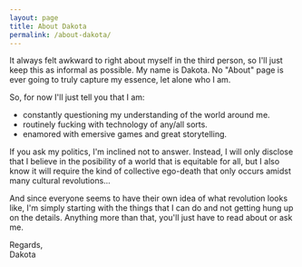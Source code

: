 ```yaml
---
layout: page
title: About Dakota
permalink: /about-dakota/
---
```


It always felt awkward to right about myself in the third person, so I'll just keep this as informal as possible. My name is Dakota. No "About" page is ever going to truly capture my essence, let alone who I am.

So, for now I'll just tell you that I am:

- constantly questioning my understanding of the world around me.
- routinely fucking with technology of any/all sorts.
- enamored with emersive games and great storytelling.

If you ask my politics, I'm inclined not to answer. Instead, I will only disclose that I believe in the posibility of a world that is equitable for all, but I also know it will require the kind of collective ego-death that only occurs amidst many cultural revolutions...

And since everyone seems to have their own idea of what revolution looks like, I'm simply starting with the things that I can do and not getting hung up on the details. Anything more than that, you'll just have to read about or ask me.

Regards,<br/>
Dakota
